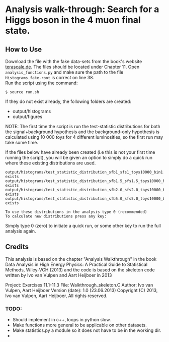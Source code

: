 # Analysis walk-through: Search for a Higgs boson in the 4 muon final state.

## How to Use
Download the file with the fake data-sets from the book's website [terascale.de](https://www.terascale.de/e211693/index_eng.html#terascale_e211716). The files should be located under Chapter 11.
Open `analysis_functions.py` and make sure the path to the file `Histograms_fake.root` is correct on line 38.  
Run the script using the command:
```
$ source run.sh
```
If they do not exist already, the following folders are created:
- output/histograms
- output/figures

NOTE: The first time the script is run the test-statistic distributions for both the signal+background hypothesis and the background-only hypothesis is calculated using 10 000 toys for 4 different luminosities, so the first run may take some time.

If the files below have already been created (i.e this is not your first time running the script), you will be given an option to simply do a quick run where these existing distributions are used.

```
output/histograms/test_statistic_distribution_sfb1_sfs1_toys10000_bin1.root exists
output/histograms/test_statistic_distribution_sfb1.5_sfs1.5_toys10000_bin10.root exists
output/histograms/test_statistic_distribution_sfb2.0_sfs2.0_toys10000_bin10.root exists
output/histograms/test_statistic_distribution_sfb5.0_sfs5.0_toys10000_bin10.root exists

To use these distributions in the analysis type 0 (recommended)
To calculate new distributions press any key:
```
Simply type 0 (zero) to initiate a quick run, or some other key to run the full analysis again.

## Credits
This analysis is based on the chapter "Analysis Walkthrough" in the book Data Analysis in High Energy Physics: A Practical Guide to Statistical Methods, Wiley-VCH (2013) and the code is based on the skeleton code written by Ivo van Vulpen and Aart Heijboer in 2013

Project:        Exercises 11.1-11.3
File:           Walkthrough_skeleton.C
Author:         Ivo van Vulpen, Aart Heijboer
Version (date): 1.0 (23.06.2013)
Copyright (C) 2013, Ivo van Vulpen, Aart Heijboer, All rights reserved.

### TODO:
- Should implement in c++, loops in python slow.
- Make functions more general to be applicable on other datasets.
- Make statistics.py a module so it does not have to be in the working dir.
- 
